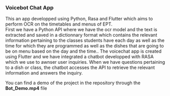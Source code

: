 ### Voicebot Chat App

This an app developped using Python, Rasa and Flutter which aims to perform OCR on the timetables and menus of EPT.<br/>
First we have a Python API where we have the ocr model and the text is extracted and saved in a dictionnary format which contains the relevant information pertaining 
to the classes students have each day as well as the time for which they are programmed as well as the dishes that are going to be on menu based on the day and the time..
The voicechat app is created using Flutter and we have integrated a chatbot developped with RASA which we use to awnser user inquiries.
When we have questions pertaining to a dish or class, the chatbot accesses the API to retrieve the relevant information and answers the inquiry.

You can find a demo of the project in the repository through the  **Bot_Demo.mp4** file
